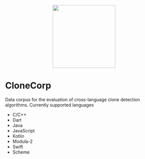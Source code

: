 <p align="center"> <img src="/clonecorp.png" width="200" height="200" /> </p>

# CloneCorp

Data corpus for the evaluation of cross-language clone detection algorithms.
Currently supported languages
- C/C++
- Dart
- Java
- JavaScript
- Kotlin
- Modula-2
- Swift
- Scheme

